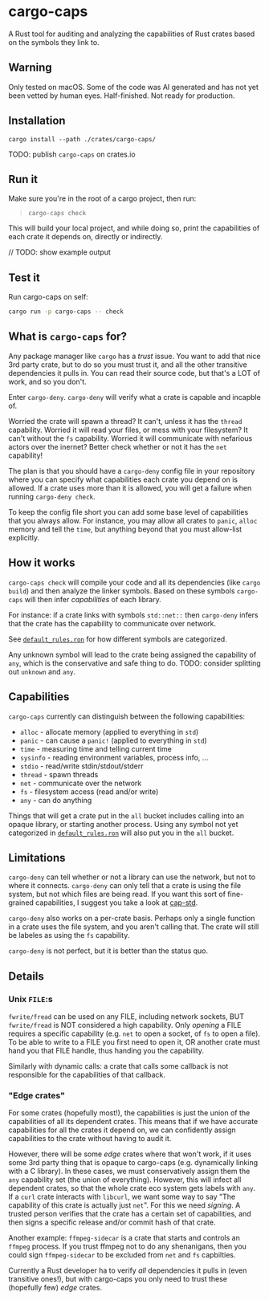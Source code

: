 # cargo-caps

A Rust tool for auditing and analyzing the capabilities of Rust crates based on the symbols they link to.

## Warning
Only tested on macOS.
Some of the code was AI generated and has not yet been vetted by human eyes.
Half-finished.
Not ready for production.

## Installation
`cargo install --path ./crates/cargo-caps/`

TODO: publish `cargo-caps` on crates.io


## Run it
Make sure you're in the root of a cargo project, then run:

> `cargo-caps check`

This will build your local project, and while doing so, print the capabilities of each crate it depends on, directly or indirectly.

// TODO: show example output

## Test it

Run cargo-caps on self:

```bash
cargo run -p cargo-caps -- check
```


## What is `cargo-caps` for?
Any package manager like `cargo` has a _trust_ issue.
You want to add that nice 3rd party crate, but to do so you must trust it, and all the other transitive dependencies it pulls in.
You can read their source code, but that's a LOT of work, and so you don't.

Enter `cargo-deny`.
`cargo-deny` will verify what a crate is capable and incapble of.

Worried the crate will spawn a thread? It can't, unless it has the `thread` capability.
Worried it will read your files, or mess with your filesystem? It can't without the `fs` capability.
Worried it will communicate with nefarious actors over the inernet? Better check whether or not it has the `net` capability!

The plan is that you should have a `cargo-deny` config file in your repository where you can specify what capabilities each crate you depend on is allowed.
If a crate uses more than it is allowed, you will get a failure when running `cargo-deny check`.

To keep the config file short you can add some base level of capabilities that you always allow.
For instance, you may allow all crates to `panic`, `alloc` memory and tell the `time`, but anything beyond that you must allow-list explicitly.

## How it works
`cargo-caps check` will compile your code and all its dependencies (like `cargo build`) and then analyze the linker symbols.
Based on these symbols `cargo-caps` will then infer _capabilities_ of each library.

For instance: if a crate links with symbols `std::net::` then `cargo-deny` infers that the crate has the capability to communicate over network.

See [`default_rules.ron`](crates/cargo-caps/src/default_rules.ron) for how different symbols are categorized.

Any unknown symbol will lead to the crate being assigned the capability of `any`, which is the conservative and safe thing to do.
TODO: consider splitting out `unknown` and `any`.


## Capabilities
`cargo-caps` currently can distinguish between the following capabilities:
- `alloc` - allocate memory (applied to everything in `std`)
- `panic` - can cause a `panic!` (applied to everything in `std`)
- `time` - measuring time and telling current time
- `sysinfo` - reading environment variables, process info, …
- `stdio` - read/write stdin/stdout/stderr
- `thread` - spawn threads
- `net` - communicate over the network
- `fs` - filesystem access (read and/or write)
- `any` - can do anything

Things that will get a crate put in the `all` bucket includes calling into an opaque library, or starting another process.
Using any symbol not yet categorized in [`default_rules.ron`](crates/cargo-caps/src/default_rules.ron) will also put you in the `all` bucket.


## Limitations
`cargo-deny` can tell whether or not a library can use the network, but not to where it connects.
`cargo-deny` can only tell that a crate is using the file system, but not which files are being read.
If you want this sort of fine-grained capabilities, I suggest you take a look at [cap-std](https://github.com/bytecodealliance/cap-std).

`cargo-deny` also works on a per-crate basis.
Perhaps only a single function in a crate uses the file system, and you aren't calling that.
The crate will still be labeles as using the `fs` capability.

`cargo-deny` is not perfect, but it is better than the status quo.


## Details
### Unix `FILE`:s
`fwrite/fread` can be used on any FILE, including network sockets, BUT `fwrite/fread` is NOT considered a high capability.
Only _opening_ a FILE requires a specific capability (e.g. `net` to open a socket, of `fs` to open a file).
To be able to write to a FILE you first need to open it, OR another crate must hand you that FILE handle, thus handing you the capability.

Similarly with dynamic calls: a crate that calls some callback is not responsible for the capabilities of that callback.


### "Edge crates"
For some crates (hopefully most!), the capabilities is just the union of the capabilities of all its dependent crates.
This means that if we have accurate capabilities for all the crates it depend on, we can confidently assign capabilities to the crate without having to audit it.

However, there will be some _edge_ crates where that won't work, if it uses some 3rd party thing that is opaque to cargo-caps (e.g. dynamically linking with a C library).
In these cases, we must conservatively assign them the `any` capability set (the union of everything).
However, this will infect all dependent crates, so that the whole crate eco system gets labels with `any`.
If a `curl` crate interacts with `libcurl`, we want some way to say "The capability of this crate is actually just `net`".
For this we need _signing_. A trusted person verifies that the crate has a certain set of capabilities, and then signs a specific release and/or commit hash of that crate.

Another example: `ffmpeg-sidecar` is a crate that starts and controls an `ffmpeg` process.
If you trust ffmpeg not to do any shenanigans, then you could sign `ffmpeg-sidecar` to be excluded from `net` and `fs` capbilties.

Currently a Rust developer ha to verify _all_ dependencies it pulls in (even transitive ones!), but with cargo-caps you only need to trust these (hopefully few) _edge_ crates.
